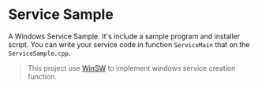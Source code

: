 # Service Sample

A Windows Service Sample. It's include a sample program and installer script. You can write your service code in function `ServiceMain` that on the `ServiceSample.cpp`.

> This project use [WinSW](https://github.com/winsw/winsw/) to implement windows service creation function.